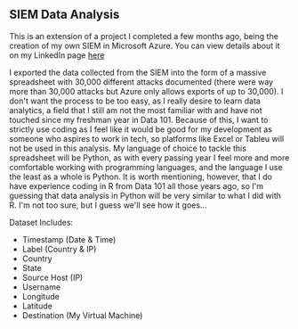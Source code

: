 ## SIEM Data Analysis
This is an extension of a project I completed a few months ago, being the creation of my own SIEM in Microsoft Azure. You can view details about it on my LinkedIn page [here](https://www.linkedin.com/in/jleites356/)

I exported the data collected from the SIEM into the form of a massive spreadsheet with 30,000 different attacks documented (there were way more than 30,000 attacks but Azure only allows exports of up to 30,000). I don't want the process to be too easy, as I really desire to learn data analytics, a field that I still am not the most familiar with and have not touched since my freshman year in Data 101. Because of this, I want to strictly use coding as I feel like it would be good for my development as someone who aspires to work in tech, so platforms like Excel or Tableu will not be used in this analysis. My language of choice to tackle this spreadsheet will be Python, as with every passing year I feel more and more comfortable working with programming languages, and the language I use the least as a whole is Python. It is worth mentioning, however, that I do have experience coding in R from Data 101 all those years ago, so I'm guessing that data analysis in Python will be very similar to what I did with R. I'm not too sure, but I guess we'll see how it goes... 

Dataset Includes:
- Timestamp (Date & Time)
- Label (Country & IP)
- Country
- State
- Source Host (IP)
- Username
- Longitude
- Latitude
- Destination (My Virtual Machine)
